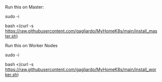 Run this on Master:

sudo -i

bash <(curl -s https://raw.githubusercontent.com/gagliardo/MyHomeK8s/main/install_master.sh)

Run this on Worker Nodes

sudo -i

bash <(curl -s https://raw.githubusercontent.com/gagliardo/MyHomeK8s/main/install_worker.sh)
